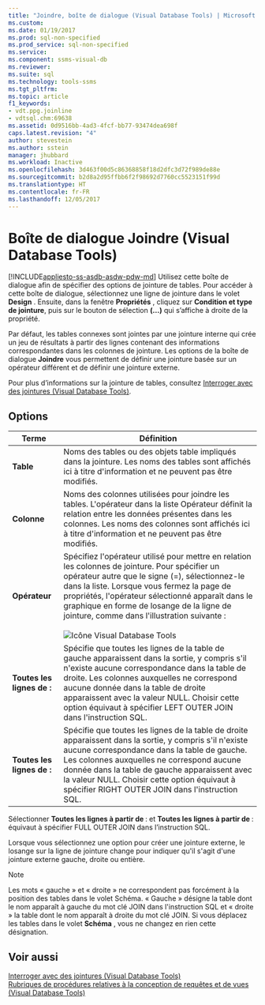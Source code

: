 ```yaml
---
title: "Joindre, boîte de dialogue (Visual Database Tools) | Microsoft Docs"
ms.custom: 
ms.date: 01/19/2017
ms.prod: sql-non-specified
ms.prod_service: sql-non-specified
ms.service: 
ms.component: ssms-visual-db
ms.reviewer: 
ms.suite: sql
ms.technology: tools-ssms
ms.tgt_pltfrm: 
ms.topic: article
f1_keywords:
- vdt.ppg.joinline
- vdtsql.chm:69638
ms.assetid: 0d9516bb-4ad3-4fcf-bb77-93474dea698f
caps.latest.revision: "4"
author: stevestein
ms.author: sstein
manager: jhubbard
ms.workload: Inactive
ms.openlocfilehash: 3d463f00d5c86368858f18d2dfc3d72f989de88e
ms.sourcegitcommit: b2d8a2d95ffbb6f2f98692d7760cc5523151f99d
ms.translationtype: HT
ms.contentlocale: fr-FR
ms.lasthandoff: 12/05/2017
---
```

# <a name="join-dialog-box-visual-database-tools"></a>Boîte de dialogue Joindre (Visual Database Tools)
[!INCLUDE[appliesto-ss-asdb-asdw-pdw-md](../../includes/appliesto-ss-asdb-asdw-pdw-md.md)] Utilisez cette boîte de dialogue afin de spécifier des options de jointure de tables. Pour accéder à cette boîte de dialogue, sélectionnez une ligne de jointure dans le volet **Design** . Ensuite, dans la fenêtre **Propriétés** , cliquez sur **Condition et type de jointure**, puis sur le bouton de sélection **(…)** qui s’affiche à droite de la propriété.  
  
Par défaut, les tables connexes sont jointes par une jointure interne qui crée un jeu de résultats à partir des lignes contenant des informations correspondantes dans les colonnes de jointure. Les options de la boîte de dialogue **Joindre** vous permettent de définir une jointure basée sur un opérateur différent et de définir une jointure externe.  
  
Pour plus d’informations sur la jointure de tables, consultez [Interroger avec des jointures &#40;Visual Database Tools&#41;](../../ssms/visual-db-tools/query-with-joins-visual-database-tools.md).  
  
## <a name="options"></a>Options  
  
|**Terme**|**Définition**|  
|------------|------------------|  
|**Table**|Noms des tables ou des objets table impliqués dans la jointure. Les noms des tables sont affichés ici à titre d'information et ne peuvent pas être modifiés.|  
|**Colonne**|Noms des colonnes utilisées pour joindre les tables. L'opérateur dans la liste Opérateur définit la relation entre les données présentes dans les colonnes. Les noms des colonnes sont affichés ici à titre d'information et ne peuvent pas être modifiés.|  
|**Opérateur**|Spécifiez l'opérateur utilisé pour mettre en relation les colonnes de jointure. Pour spécifier un opérateur autre que le signe (=), sélectionnez-le dans la liste. Lorsque vous fermez la page de propriétés, l'opérateur sélectionné apparaît dans le graphique en forme de losange de la ligne de jointure, comme dans l'illustration suivante :<br /><br />![Icône Visual Database Tools](../../ssms/visual-db-tools/media/dv3wbii.gif "Icône Visual Database Tools")|  
|**Toutes les lignes de : <table1>**|Spécifie que toutes les lignes de la table de gauche apparaissent dans la sortie, y compris s'il n'existe aucune correspondance dans la table de droite. Les colonnes auxquelles ne correspond aucune donnée dans la table de droite apparaissent avec la valeur NULL. Choisir cette option équivaut à spécifier LEFT OUTER JOIN dans l'instruction SQL.|  
|**Toutes les lignes de : <table2>**|Spécifie que toutes les lignes de la table de droite apparaissent dans la sortie, y compris s'il n'existe aucune correspondance dans la table de gauche. Les colonnes auxquelles ne correspond aucune donnée dans la table de gauche apparaissent avec la valeur NULL. Choisir cette option équivaut à spécifier RIGHT OUTER JOIN dans l'instruction SQL.|  
  
Sélectionner **Toutes les lignes à partir de <table1>** : et **Toutes les lignes à partir de <table2>** : équivaut à spécifier FULL OUTER JOIN dans l’instruction SQL.  
  
Lorsque vous sélectionnez une option pour créer une jointure externe, le losange sur la ligne de jointure change pour indiquer qu'il s'agit d'une jointure externe gauche, droite ou entière.  
  
> [!NOTE]  
> Les mots « gauche » et « droite » ne correspondent pas forcément à la position des tables dans le volet Schéma. « Gauche » désigne la table dont le nom apparaît à gauche du mot clé JOIN dans l'instruction SQL et « droite » la table dont le nom apparaît à droite du mot clé JOIN. Si vous déplacez les tables dans le volet **Schéma** , vous ne changez en rien cette désignation.  
  
## <a name="see-also"></a>Voir aussi  
[Interroger avec des jointures &#40;Visual Database Tools&#41;](../../ssms/visual-db-tools/query-with-joins-visual-database-tools.md)  
[Rubriques de procédures relatives à la conception de requêtes et de vues &#40;Visual Database Tools&#41;](../../ssms/visual-db-tools/design-queries-and-views-how-to-topics-visual-database-tools.md)  
  
